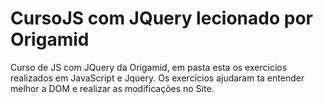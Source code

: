# CursoJS com JQuery lecionado por Origamid
Curso de JS  com JQuery da Origamid, em pasta esta os exercicios realizados em JavaScript e Jquery. Os exercicios ajudaram  ta entender melhor a DOM e realizar as modificações no Site.
